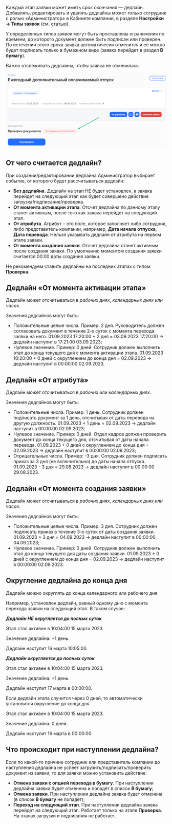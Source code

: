 Каждый этап заявки может иметь срок окончания — дедлайн. Добавлять, редактировать и удалять дедлайны может только сотрудник с ролью «Администратор» в Кабинете компании, в разделе **Настройки → Типы заявок** (см. [статью](/ru/admin_actions/events_types/managing_event_types)).

У определенных типов заявок могут быть проставлены ограничения по времени, до которого документ должен быть подписан или проверен. По истечении этого срока заявка автоматически отменится и ее можно будет подписать только в бумажном виде (заявка перейдет в раздел **В бумагу**).

<warn>
Важно отслеживать дедлайны, чтобы заявка не отменилась
</warn>

![](./assets/13.png)

## От чего считается дедлайн?
При создании/редактировании дедлайна Администратор выбирает событие, от которого будет рассчитываться дедлайн:

- **Без дедлайна**. Дедлайн на этап НЕ будет установлен, а заявка перейдет на следующий этап как будет совершено действие загрузка/подписание/проверка. 
- **От момента активации этапа**. Отсчет дедлайна по данному этапу станет активным, после того как заявка перейдет на следующий этап. 
- **От атрибута**. Атрибут – это поле, которое заполняет либо сотрудник, либо представитель компании, например, **Дата начала отпуска**, **Дата перевода**. Нельзя указывать дедлайн от атрибута на первом этапе заявки. 
- **От момента создания заявки**. Отсчет дедлайна станет активным после создания заявки. По умолчанию моментом создания заявки считается 00:00 даты создания заявки.

Не рекомендуем ставить дедлайны на последних этапах с типом **Проверка**.

## Дедлайн «От момента активации этапа»
Дедлайн может отсчитываться в *рабочих днях*, *календарных днях или часах*. 

Значения дедлайнов могут быть:

- Положительные целые числа. Пример: 2 дня. Руководитель должен согласовать документ в течение 2-х суток с момента перехода заявки на него. 01.09.2023 17:20:00 + 2 дня = 03.09.2023 17:20:00 → дедлайн наступит в 17:21:00 03.09.2023;
- Нулевое значение. Пример: 0 дней. Сотрудник должен выполнить этап до конца текущего дня с момента активации этапа. 01.09.2023 10:20:00 + 0 дней с округлением до конца дня = 02.09.2023 → дедлайн наступит в 00:00:00 02.09.2023.

## Дедлайн «От атрибута»
Дедлайн может отсчитываться в *рабочих или* *календарных днях*.

Значения дедлайнов могут быть:

- Положительные числа. Пример: 1 день. Сотрудник должен подписать документ за 1 день, отсчитывая от даты перевода на другую должность. 01.09.2023 + 1 день = 02.09.2023 → дедлайн наступит в 00:00:00 02.09.2023;
- Нулевое значение. Пример: 0 дней. Отдел кадров должен проверить документ до конца текущего дня, отсчитывая от даты начала перевода. 01.09.2023 + 0 дней с округлением до конца дня = 02.09.2023 → дедлайн наступит в 00:00:00 02.09.2023;
- Отрицательные числа. Пример: -3 дня. Сотрудник должен подписать приказ за 3 дня (не включительно) до даты начала отпуска. 01.09.2023 - 3 дня = 29.08.2023 → дедлайн наступит в 00:00:00 29.08.2023.

## Дедлайн «От момента создания заявки»
Дедлайн может отсчитываться в *рабочих днях*, *календарных днях или часах*. 

Значения дедлайнов могут быть:

- Положительные целые числа. Пример: 3 дня. Сотрудник должен подписать приказ в течение 3-х суток от даты создания заявки. 01.09.2023 + 3 дня = 04.09.2023 → дедлайн наступит в 00:00:00 04.09.2023;
- Нулевое значение. Пример: 0 дней. Сотрудник должен выполнить этап до конца текущего дня даты создания заявки. 01.09.2023 + 0 дней с округлением до конца дня = 02.09.2023 → дедлайн наступит в 00:00:00 02.09.2023.

## Округление дедлайна до конца дня
Дедлайн можно округлять до конца календарного или рабочего дня.

Например, установлен дедлайн, равный одному дню с момента перехода заявки на следующий этап. В таком случае: 

***Дедлайн НЕ округляется до полных суток*** 

Этап стал активен в 10:04:00 15 марта 2023.

Значение дедлайна: +1 день.

Дедлайн наступит 16 марта 10:05:00.

***Дедлайн округляется до полных суток*** 

Этап стал активен в 10:04:00 15 марта 2023.

Значение дедлайна: +1 день.

Дедлайн наступит 17 марта в 00:00:00.

Если дедлайн этапа случится через 0 дней, то автоматически установится округление до конца дня.

Этап стал активен в 10:04:00 15 марта 2023.

Значение дедлайна: 0 дней. 

Дедлайн наступит 16 марта в 00:00:00.

## Что происходит при наступлении дедлайна?
Если по какой-то причине сотрудник или представитель компании до наступления дедлайна не успеет загрузить/подписать/проверить документ из заявки, то для заявки можно установить действие:

- **Отмена заявки с опцией перехода в бумагу**.  При наступлении дедлайна заявка будет отменена и попадёт в список **В бумагу**;
- **Отмена заявки**. При наступлении дедлайна заявка будет отменена (в список **В бумагу** не попадёт);
- **Переход на следующий этап**. При наступлении дедлайна заявка перейдет на следующий этап. Работает только на этапе **Проверка**. На этапах загрузки и подписания не работает. 